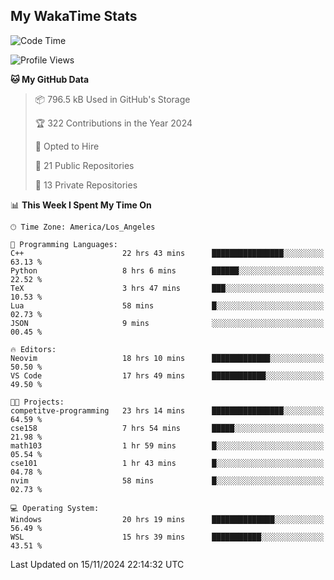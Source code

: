 ## My WakaTime Stats
<!--START_SECTION:waka-->
![Code Time](http://img.shields.io/badge/Code%20Time-136%20hrs%2046%20mins-blue)

![Profile Views](http://img.shields.io/badge/Profile%20Views-0-blue)

**🐱 My GitHub Data** 

> 📦 796.5 kB Used in GitHub's Storage 
 > 
> 🏆 322 Contributions in the Year 2024
 > 
> 💼 Opted to Hire
 > 
> 📜 21 Public Repositories 
 > 
> 🔑 13 Private Repositories 
 > 
📊 **This Week I Spent My Time On** 

```text
🕑︎ Time Zone: America/Los_Angeles

💬 Programming Languages: 
C++                      22 hrs 43 mins      ████████████████░░░░░░░░░   63.13 % 
Python                   8 hrs 6 mins        ██████░░░░░░░░░░░░░░░░░░░   22.52 % 
TeX                      3 hrs 47 mins       ███░░░░░░░░░░░░░░░░░░░░░░   10.53 % 
Lua                      58 mins             █░░░░░░░░░░░░░░░░░░░░░░░░   02.73 % 
JSON                     9 mins              ░░░░░░░░░░░░░░░░░░░░░░░░░   00.45 % 

🔥 Editors: 
Neovim                   18 hrs 10 mins      █████████████░░░░░░░░░░░░   50.50 % 
VS Code                  17 hrs 49 mins      ████████████░░░░░░░░░░░░░   49.50 % 

🐱‍💻 Projects: 
competitve-programming   23 hrs 14 mins      ████████████████░░░░░░░░░   64.59 % 
cse158                   7 hrs 54 mins       █████░░░░░░░░░░░░░░░░░░░░   21.98 % 
math103                  1 hr 59 mins        █░░░░░░░░░░░░░░░░░░░░░░░░   05.54 % 
cse101                   1 hr 43 mins        █░░░░░░░░░░░░░░░░░░░░░░░░   04.78 % 
nvim                     58 mins             █░░░░░░░░░░░░░░░░░░░░░░░░   02.73 % 

💻 Operating System: 
Windows                  20 hrs 19 mins      ██████████████░░░░░░░░░░░   56.49 % 
WSL                      15 hrs 39 mins      ███████████░░░░░░░░░░░░░░   43.51 % 
```


 Last Updated on 15/11/2024 22:14:32 UTC
<!--END_SECTION:waka-->

